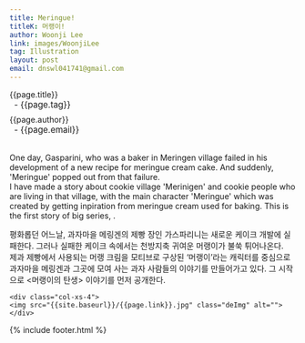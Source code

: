 ```yaml
---
title: Meringue!
titleK: 머랭이!
author: Woonji Lee
link: images/WoonjiLee
tag: Illustration
layout: post
email: dnswl041741@gmail.com
---	
```


<div class="container">

<div class="deDep">
{{page.title}}<br>
<p style="font-size:15px; margin:0px; padding:0px 0px 0px 8px; margin:0px 0px 8px 0px;">- {{page.tag}}</p>
{{page.author}}<br>
<p style="font-size:15px; margin:0px; padding:0px 0px 0px 8px;">- {{page.email}}</p>
</div>

<br>

<div class="det lato">

<!--영문-->

One day, Gasparini, who was a baker in Meringen village failed in his development of a new recipe for meringue cream cake. And suddenly, 'Meringue' popped out from that failure.
<br>
I have made a story about cookie village 'Merinigen' and cookie people who are living in that village, with the main character 'Meringue' which was created by getting inpiration from meringue cream used for baking. This is the first story of big series, <Birth of Meringue>.

<!--영문-->

</div>


<div class="noto">
<!--국문-->

평화롭던 어느날,  과자마을 메링겐의 제빵 장인 가스파리니는 새로운 케이크 개발에 실패한다. 그러나 실패한 케이크 속에서는 천방지축 귀여운 머랭이가 불쑥 튀어나온다.
<br>
제과 제빵에서 사용되는 머랭 크림을 모티브로 구상된 ‘머랭이’라는 캐릭터를 중심으로 과자마을 메링겐과 그곳에 모여 사는 과자 사람들의 이야기를 만들어가고 있다. 그 시작으로 <머랭이의 탄생> 이야기를 먼저 공개한다.

<!--국문-->

</div>

<div class="row noto">
	
	<div class="col-xs-4">
	<img src="{{site.baseurl}}/{{page.link}}.jpg" class="deImg" alt=""></div>
	
</div>

	

</div> 

{% include footer.html %}